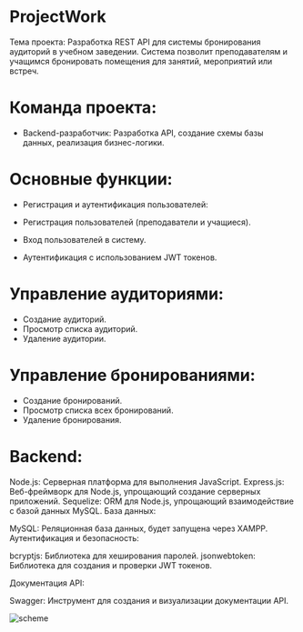 # ProjectWork

Тема проекта: Разработка REST API для системы бронирования аудиторий в учебном заведении. Система позволит преподавателям и учащимся бронировать помещения для занятий, мероприятий или встреч.

# Команда проекта:

- Backend-разработчик: Разработка API, создание схемы базы данных, реализация бизнес-логики.

# Основные функции: 

- Регистрация и аутентификация пользователей:

 - Регистрация пользователей (преподаватели и учащиеся).
 - Вход пользователей в систему.
 - Аутентификация с использованием JWT токенов.
# Управление аудиториями:

 - Создание аудиторий.
 - Просмотр списка аудиторий.
 - Удаление аудитории.
# Управление бронированиями:

 - Создание бронирований.
 - Просмотр списка всех бронирований.
 - Удаление бронирования.

# Backend:

Node.js: Серверная платформа для выполнения JavaScript.
Express.js: Веб-фреймворк для Node.js, упрощающий создание серверных приложений.
Sequelize: ORM для Node.js, упрощающий взаимодействие с базой данных MySQL.
База данных:

MySQL: Реляционная база данных, будет запущена через XAMPP.
Аутентификация и безопасность:

bcryptjs: Библиотека для хеширования паролей.
jsonwebtoken: Библиотека для создания и проверки JWT токенов.

Документация API:

Swagger: Инструмент для создания и визуализации документации API.



![scheme](https://github.com/nikita4st/ProjectWork/assets/169664491/e8c83093-0f38-4b8c-90f2-4f505c846996)







